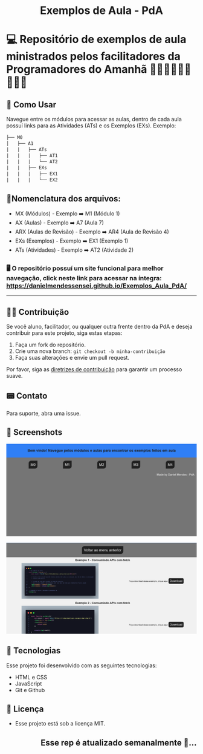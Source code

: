 <h1 align="center">Exemplos de Aula - PdA</h1>

# 💻 Repositório de exemplos de aula ministrados pelos facilitadores da Programadores do Amanhã 👩🏾‍🏫🧑🏾‍🏫👨🏾‍🏫

## 🤔 Como Usar
Navegue entre os módulos para acessar as aulas, dentro de cada aula possuí links para as Atividades (ATs) e os Exemplos (EXs). Exemplo:

```
├── M0
│   ├── A1
|   |   ├── ATs
|   |   |   ├── AT1
|   |   |   └── AT2
|   |   ├── EXs
|   |   |   ├── EX1
|   |   |   └── EX2
```

## 📑Nomenclatura dos arquivos: 
 - MX (Módulos) - Exemplo ➡️ M1 (Módulo 1)
 - AX (Aulas) - Exemplo ➡️ A7 (Aula 7)
 - ARX (Aulas de Revisão) - Exemplo ➡️ AR4 (Aula de Revisão 4)
 - EXs (Exemplos) - Exemplo ➡️ EX1 (Exemplo 1)
 - ATs (Atividades) - Exemplo ➡️ AT2 (Atividade 2)


### 🖥 O repositório possuí um site funcional para melhor navegação, click neste link para acessar na íntegra: https://danielmendessensei.github.io/Exemplos_Aula_PdA/
---

## 💪🏾 Contribuição
Se você aluno, facilitador, ou qualquer outra frente dentro da PdA e deseja contribuir para este projeto, siga estas etapas:

1. Faça um fork do repositório.
2. Crie uma nova branch: `git checkout -b minha-contribuição`
3. Faça suas alterações e envie um pull request. 

Por favor, siga as [diretrizes de contribuição](https://github.com/DanielMendesSensei/Exemplos_Aula_PdA/blob/main/assets/docs/CONTRIBUTING.md) para garantir um processo suave.

## 📟 Contato
Para suporte, abra uma issue.

## 📸 Screenshots
[![Screenshot](assets/imgs/Screenshot1.png 'Toque na imagem para ir no site')](https://danielmendessensei.github.io/Exemplos_Aula_PdA/)

[![Screenshot](assets/imgs/Screenshot2.png 'Toque na imagem para ir no site')](https://danielmendessensei.github.io/Exemplos_Aula_PdA/)

## 🚀 Tecnologias

Esse projeto foi desenvolvido com as seguintes tecnologias:

- HTML e CSS
- JavaScript
- Git e Github

## 📜 Licença
- Esse projeto está sob a licença MIT.


<h2 align="right"> Esse rep  é atualizado semanalmente 🌱... </h2>